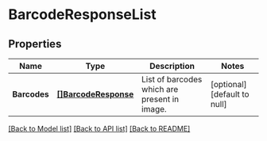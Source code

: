 # BarcodeResponseList

## Properties

Name | Type | Description | Notes
------------ | ------------- | ------------- | -------------
**Barcodes** | [**[]BarcodeResponse**](BarcodeResponse.md) | List of barcodes which are present in image. | [optional] [default to null]

[[Back to Model list]](../README.md#documentation-for-models) [[Back to API list]](../README.md#documentation-for-api-endpoints) [[Back to README]](../README.md)
